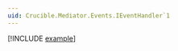 ```yaml
---
uid: Crucible.Mediator.Events.IEventHandler`1
---
```


[!INCLUDE [example](../Fragments/handler-devx-tip.md)]
